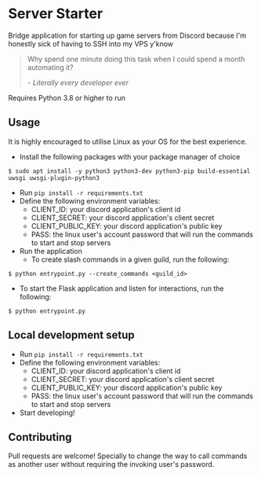 # Server Starter

Bridge application for starting up game servers from Discord because I'm honestly sick of having to SSH into my VPS y'know

> Why spend one minute doing this task when I could spend a month automating it?
> 
> _- Literally every developer ever_

Requires Python 3.8 or higher to run

## Usage

It is highly encouraged to utilise Linux as your OS for the best experience.

- Install the following packages with your package manager of choice
```shell
$ sudo apt install -y python3 python3-dev python3-pip build-essential uwsgi uwsgi-plugin-python3
```
- Run `pip install -r requirements.txt`
- Define the following environment variables:
  - CLIENT_ID: your discord application's client id
  - CLIENT_SECRET: your discord application's client secret
  - CLIENT_PUBLIC_KEY: your discord application's public key
  - PASS: the linux user's account password that will run the commands to start and stop servers
- Run the application
  - To create slash commands in a given guild, run the following:
```shell
$ python entrypoint.py --create_commands <guild_id>
```
  - To start the Flask application and listen for interactions, run the following:
```shell
$ python entrypoint.py
```

## Local development setup

- Run `pip install -r requirements.txt` 
- Define the following environment variables:
  - CLIENT_ID: your discord application's client id
  - CLIENT_SECRET: your discord application's client secret
  - CLIENT_PUBLIC_KEY: your discord application's public key
  - PASS: the linux user's account password that will run the commands to start and stop servers
- Start developing!

## Contributing

Pull requests are welcome! Specially to change the way to call commands as another user without requiring the invoking user's password.